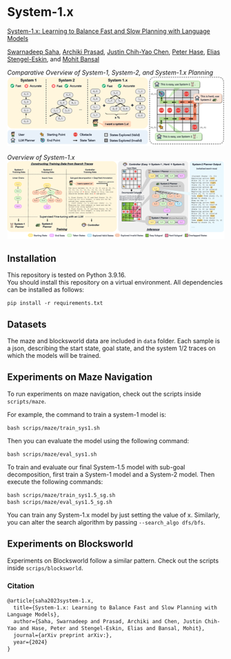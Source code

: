 # System-1.x

[System-1.x: Learning to Balance Fast and Slow Planning with Language Models]()

[Swarnadeep Saha](https://swarnahub.github.io/), [Archiki Prasad](https://archiki.github.io/), [Justin Chih-Yao Chen](https://dinobby.github.io/), [Peter Hase](https://peterbhase.github.io/), [Elias Stengel-Eskin](https://esteng.github.io/), and [Mohit Bansal](https://www.cs.unc.edu/~mbansal/)

*Comparative Overview of System-1, System-2, and System-1.x Planning*
![image](./assets/intro.png)

*Overview of System-1.x*
![image](./assets/method.png)

## Installation
This repository is tested on Python 3.9.16.  
You should install this repository on a virtual environment. All dependencies can be installed as follows:
```
pip install -r requirements.txt
```

## Datasets
The maze and blocksworld data are included in `data` folder. Each sample is a json, describing the start state, goal state, and the system 1/2 traces on which the models will be trained.

## Experiments on Maze Navigation
To run experiments on maze navigation, check out the scripts inside `scripts/maze`. 

For example, the command to train a system-1 model is:
```
bash scrips/maze/train_sys1.sh
```
Then you can evaluate the model using the following command:
```
bash scrips/maze/eval_sys1.sh
```

To train and evaluate our final System-1.5 model with sub-goal decomposition, first train a System-1 model and a System-2 model. Then execute the following commands:
```
bash scrips/maze/train_sys1.5_sg.sh
bash scrips/maze/eval_sys1.5_sg.sh
```

You can train any System-1.x model by just setting the value of x. Similarly, you can alter the search algorithm by passing `--search_algo dfs/bfs`.

## Experiments on Blocksworld
Experiments on Blocksworld follow a similar pattern. Check out the scripts inside `scrips/blocksworld`.

### Citation
```
@article{saha2023system-1.x,
  title={System-1.x: Learning to Balance Fast and Slow Planning with Language Models},
  author={Saha, Swarnadeep and Prasad, Archiki and Chen, Justin Chih-Yao and Hase, Peter and Stengel-Eskin, Elias and Bansal, Mohit},
  journal={arXiv preprint arXiv:},
  year={2024}
}
```